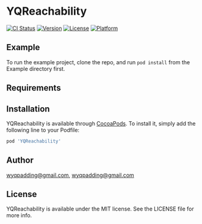 # YQReachability

[![CI Status](https://img.shields.io/travis/wyqpadding@gmail.com/YQReachability.svg?style=flat)](https://travis-ci.org/wyqpadding@gmail.com/YQReachability)
[![Version](https://img.shields.io/cocoapods/v/YQReachability.svg?style=flat)](https://cocoapods.org/pods/YQReachability)
[![License](https://img.shields.io/cocoapods/l/YQReachability.svg?style=flat)](https://cocoapods.org/pods/YQReachability)
[![Platform](https://img.shields.io/cocoapods/p/YQReachability.svg?style=flat)](https://cocoapods.org/pods/YQReachability)

## Example

To run the example project, clone the repo, and run `pod install` from the Example directory first.

## Requirements

## Installation

YQReachability is available through [CocoaPods](https://cocoapods.org). To install
it, simply add the following line to your Podfile:

```ruby
pod 'YQReachability'
```

## Author

wyqpadding@gmail.com, wyqpadding@gmail.com

## License

YQReachability is available under the MIT license. See the LICENSE file for more info.
